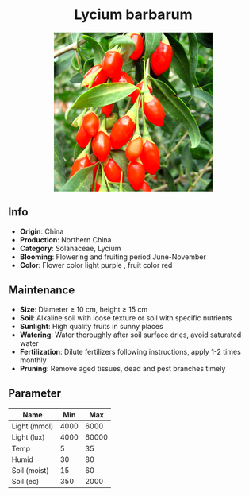 <h1 align='center'>Lycium barbarum</h1>
<p align="center">
    <img 
        align='center'
        width='320'
        src="../images/lycium barbarum.png" 
        alt='Lycium barbarum' />
</p>

## Info

 - **Origin**: China
 - **Production**: Northern China
 - **Category**: Solanaceae, Lycium
 - **Blooming**: Flowering and fruiting period June-November
 - **Color**: Flower color light purple , fruit color red

## Maintenance

 - **Size**: Diameter ≥ 10 cm, height ≥ 15 cm
 - **Soil**: Alkaline soil with loose texture or soil with specific nutrients
 - **Sunlight**: High quality fruits in sunny places
 - **Watering**: Water thoroughly after soil surface dries, avoid saturated water
 - **Fertilization**: Dilute fertilizers following instructions, apply 1-2 times monthly
 - **Pruning**: Remove aged tissues, dead and pest branches timely

## Parameter

| Name         | Min  | Max   |
|--------------|------|-------|
| Light (mmol) | 4000 | 6000  |
| Light (lux)  | 4000 | 60000 |
| Temp         | 5    | 35    |
| Humid        | 30   | 80    |
| Soil (moist) | 15   | 60    |
| Soil (ec)    | 350  | 2000  |